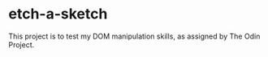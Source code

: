 # etch-a-sketch
This project is to test my DOM manipulation skills, as assigned by The Odin Project.
